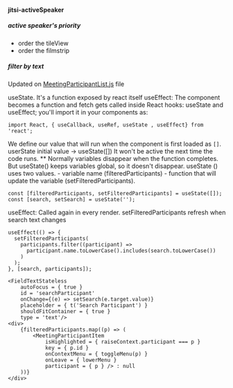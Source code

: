 #### jitsi-activeSpeaker
##### active speaker's priority
- order the tileView
- order the filmstrip



##### filter by text
Updated on [MeetingParticipantList.js](https://github.com/bayraktarulku/jitsi-activeSpeaker/blob/main/jitsi-meet/react/features/participants-pane/components/MeetingParticipantList.js) file

useState. It's a function exposed by react itself
useEffect: The component becomes a function and fetch gets called inside
React hooks: useState and useEffect; you'll import it in your components as:

```
import React, { useCallback, useRef, useState , useEffect} from 'react';
```

We define our value that will run when the component is first loaded as `[]`.
userState initial value -> useState([])
It won't be active the next time the code runs.
** Normally variables disappear when the function completes. But useState()
   keeps variables global, so it doesn't disappear.
useState () uses two values.
    - variable name (filteredParticipants)
    - function that will update the variable (setFilteredParticipants).
```
const [filteredParticipants, setFilteredParticipants] = useState([]);
const [search, setSearch] = useState('');
```

useEffect: Called again in every render. setFilteredParticipants refresh when search text changes
```
useEffect(() => {
  setFilteredParticipants(
    participants.filter((participant) =>
      participant.name.toLowerCase().includes(search.toLowerCase())
    )
  );
}, [search, participants]);
```


```
<FieldTextStateless
    autoFocus = { true }
    id = 'searchParticipant'
    onChange={(e) => setSearch(e.target.value)}
    placeholder = { t('Search Participant') }
    shouldFitContainer = { true }
    type = 'text'/>
<div>
    {filteredParticipants.map((p) => (
        <MeetingParticipantItem
            isHighlighted = { raiseContext.participant === p }
            key = { p.id }
            onContextMenu = { toggleMenu(p) }
            onLeave = { lowerMenu }
            participant = { p } /> : null
    ))}
</div>
```
